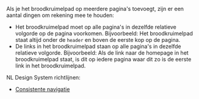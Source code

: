 <!-- @license CC0-1.0 -->

Als je het broodkruimelpad op meerdere pagina's toevoegt, zijn er een aantal dingen om rekening mee te houden:

- Het broodkruimelpad moet op alle pagina's in dezelfde relatieve volgorde op de pagina voorkomen. Bijvoorbeeld: Het broodkruimelpad staat altijd onder de `header` en boven de eerste kop op de pagina.
- De links in het broodkruimelpad staan op alle pagina's in dezelfde relatieve volgorde. Bijvoorbeeld: Als de link naar de homepage in het broodkruimelpad staat, is dit op iedere pagina waar dit zo is de eerste link in het broodkruimelpad.

NL Design System richtlijnen:

- [Consistente navigatie](https://nldesignsystem.nl/richtlijnen/formulieren/meerdere-stappen/consistente-benaming/)
